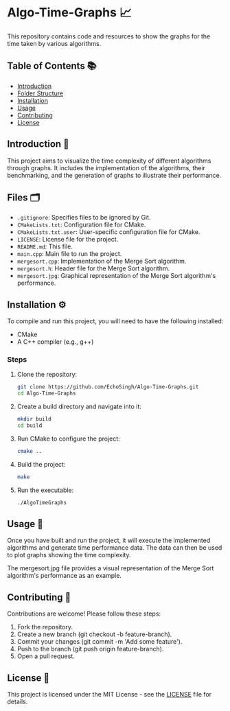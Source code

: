 # Algo-Time-Graphs 📈

This repository contains code and resources to show the graphs for the time taken by various algorithms.

## Table of Contents 📚

- [Introduction](##introduction)
- [Folder Structure](##folder-structure)
- [Installation](##installation)
- [Usage](##usage)
- [Contributing](##contributing)
- [License](##license)

## Introduction 🌟

This project aims to visualize the time complexity of different algorithms through graphs. It includes the implementation of the algorithms, their benchmarking, and the generation of graphs to illustrate their performance.

## Files 🗂️

- `.gitignore`: Specifies files to be ignored by Git.
- `CMakeLists.txt`: Configuration file for CMake.
- `CMakeLists.txt.user`: User-specific configuration file for CMake.
- `LICENSE`: License file for the project.
- `README.md`: This file.
- `main.cpp`: Main file to run the project.
- `mergesort.cpp`: Implementation of the Merge Sort algorithm.
- `mergesort.h`: Header file for the Merge Sort algorithm.
- `mergesort.jpg`: Graphical representation of the Merge Sort algorithm's performance.

## Installation ⚙️

To compile and run this project, you will need to have the following installed:

- CMake
- A C++ compiler (e.g., g++)

### Steps

1. Clone the repository:
   ```sh
   git clone https://github.com/EchoSingh/Algo-Time-Graphs.git
   cd Algo-Time-Graphs
   ```
2. Create a build directory and navigate into it:
   ```sh
   mkdir build
   cd build
   ```
3. Run CMake to configure the project:
   ```sh
   cmake ..
4. Build the project:

   ```sh
   make
5. Run the executable:

   ```sh
   ./AlgoTimeGraphs
## Usage 🚀
Once you have built and run the project, it will execute the implemented algorithms and generate time performance data. The data can then be used to plot graphs showing the time complexity.

The mergesort.jpg file provides a visual representation of the Merge Sort algorithm's performance as an example.

## Contributing 🤝
Contributions are welcome! Please follow these steps:

1. Fork the repository.
2. Create a new branch (git checkout -b feature-branch).
3. Commit your changes (git commit -m 'Add some feature').
4. Push to the branch (git push origin feature-branch).
5. Open a pull request.
   
## License 📜
This project is licensed under the MIT License - see the [LICENSE](https://github.com/aditya26062003/Algo-Time-Graphs/blob/main/LICENSE) file for details.
